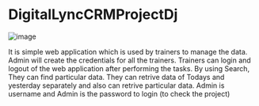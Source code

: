 # DigitalLyncCRMProjectDj
![image](https://github.com/user-attachments/assets/873eb261-f4f8-402e-82d9-2c71aa25ad54)


It is simple web application which is used by trainers to manage the data. Admin will create the credentials for all the trainers. Trainers can login and logout of the web application after performing the tasks. By using Search, They can find particular data. They can retrive data of Todays and yesterday separately and also can retrive particular data.
Admin is username and Admin is the password to login   (to check the project)
